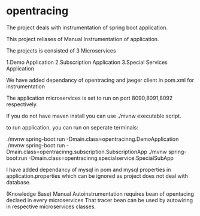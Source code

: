 # opentracing

The project deals with instrumentation of spring boot application.

This project reliases of Manual Instrumentation of application.

The projects is consisted of 3 Microservices

1.Demo Application
2.Subscription Application
3.Special Services Application

We have added dependancy of opentracing and jaeger client in pom.xml for instrumentation

The application microservices is set to run on port 8090,8091,8092 respectively.

If you do not have maven install you can use ./mvnw executable script.

to run application, you can run on seperate terminals:

./mvnw spring-boot:run -Dmain.class=opentracinng.DemoApplication
./mvnw spring-boot:run -Dmain.class=opentracinng.subscription.SubscriptionApp
./mvnw spring-boot:run -Dmain.class=opentracinng.specialservice.SpecialSubApp

I have added dependancy of mysql in pom and mysql properties in application.properties which can be ignored as project does not deal with database.

(Knowledge Base)
Manual Autoinstrumentation requires bean of opentacing declaed in every microservices
That tracer bean can be used by autowiring in respective microservices classes.

